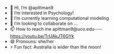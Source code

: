- 👋 Hi, I’m @apittman9
- 👀 I’m interested in Psychology!
- 🌱 I’m currently learning computational modeling
- 💞️ I’m looking to collaborate on ...
- 📫 How to reach me apittman9@uco.edu---- https://youtu.be/TrUAkJT6GYk
- 😄 Pronouns: she/her
- ⚡ Fun fact: Australia is wider than the moon!

<!---https://youtu.be/TrUAkJT6GYk
apittman9/apittman9 is a ✨ special ✨ repository because its `README.md` (this file) appears on your GitHub profile.
You can click the Preview link to take a look at your changes.
--->
